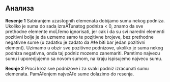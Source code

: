 ## Анализа
**Resenje 1**
Sabiranjem uzastopnih elemenata dobijamo sumu nekog podniza. Ukoliko je suma do sada izraÄŤunatog podniza < 0, znamo da sve prethodne elemente moĹľemo ignorisati, jer cak i da su svi naredni elementi pozitivni bolje je da uzmemo samo te pozitivne brojeve, bez prethodne negativne sume (u zadatku je zadato da Ä‡e biti bar jedan pozitivni element). Uzimamo u obzir sve pozitivne podnizove, ukoliko je suma nekog podniza negativna, onda taj podniz mozemo zanemariti. Pamtimo najvecu sumu i uporedjujemo sa novom sumom, na kraju ispisujemo najvecu sumu.

**Resnje 2**
Proci kroz sve podnizove i za svaki podniz izracunati sumu elemenata. PamÄ‡enjem najveÄ‡e sume dolazimo do resenja.